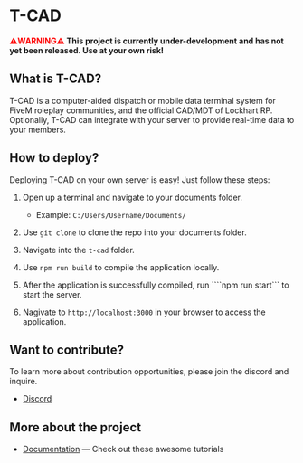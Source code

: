 # T-CAD

**<span style="color:red">⚠️WARNING⚠️</span> This project is currently under-development and has not yet been released. Use at your own risk!**

## What is T-CAD?


T-CAD is a computer-aided dispatch or mobile data terminal system for FiveM roleplay communities, and the official CAD/MDT of Lockhart RP. Optionally, T-CAD can integrate with your server to provide real-time data to your members.



## How to deploy?

Deploying T-CAD on your own server is easy! Just follow these steps:

1. Open up a terminal and navigate to your documents folder. 

    * Example: ````C:/Users/Username/Documents/ ````

2. Use ```` git clone ```` to clone the repo into your documents folder.

3. Navigate into the ````t-cad```` folder.
4. Use ````npm run build```` to compile the application locally.
5. After the application is successfully compiled, run ````npm run start``` to start the server.
6. Nagivate to ````http://localhost:3000```` in your browser to access the application.

## Want to contribute?

To learn more about contribution opportunities, please join the discord and inquire.

- [Discord](https://create.t3.gg/)

## More about the project
- [Documentation](https://create.t3.gg/en/faq#what-learning-resources-are-currently-available) — Check out these awesome tutorials


